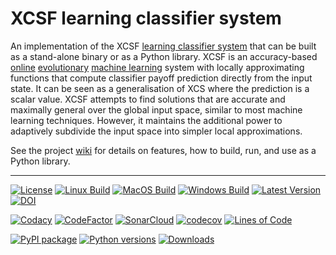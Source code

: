 # XCSF learning classifier system

An implementation of the XCSF [learning classifier system](https://en.wikipedia.org/wiki/Learning_classifier_system) that can be built as a stand-alone binary or as a Python library. XCSF is an accuracy-based [online](https://en.wikipedia.org/wiki/Online_machine_learning) [evolutionary](https://en.wikipedia.org/wiki/Evolutionary_computation) [machine learning](https://en.wikipedia.org/wiki/Machine_learning) system with locally approximating functions that compute classifier payoff prediction directly from the input state. It can be seen as a generalisation of XCS where the prediction is a scalar value. XCSF attempts to find solutions that are accurate and maximally general over the global input space, similar to most machine learning techniques. However, it maintains the additional power to adaptively subdivide the input space into simpler local approximations.

See the project [wiki](https://github.com/xcsf-dev/xcsf/wiki) for details on features, how to build, run, and use as a Python library.

*******************************************************************************

[![License](https://img.shields.io/badge/License-GPL%20v3-blue.svg?style=flat)](http://www.gnu.org/licenses/gpl-3.0)
[![Linux Build](https://img.shields.io/github/actions/workflow/status/xcsf-dev/xcsf/ubuntu_build.yml?branch=master&logo=linux&logoColor=white&style=flat&label=Ubuntu)](https://github.com/xcsf-dev/xcsf/actions?query=workflow%3A%22Ubuntu+build%22)
[![MacOS Build](https://img.shields.io/github/actions/workflow/status/xcsf-dev/xcsf/macOS_build.yml?branch=master&logo=apple&logoColor=white&style=flat&label=macOS)](https://github.com/xcsf-dev/xcsf/actions?query=workflow%3A%22macOS+build%22)
[![Windows Build](https://img.shields.io/appveyor/build/rpreen/xcsf-j6qo2?logo=windows&logoColor=white&style=flat&label=Windows)](https://ci.appveyor.com/project/rpreen/xcsf-j6qo2)
[![Latest Version](https://img.shields.io/github/v/release/xcsf-dev/xcsf?style=flat)](https://github.com/xcsf-dev/xcsf/releases)
[![DOI](https://zenodo.org/badge/28035841.svg)](https://zenodo.org/badge/latestdoi/28035841)

[![Codacy](https://img.shields.io/codacy/grade/2213b9ad4e034482bf058d4598d1618b?logo=codacy&style=flat)](https://app.codacy.com/gh/rpreen/xcsf/dashboard)
[![CodeFactor](https://img.shields.io/codefactor/grade/github/xcsf-dev/xcsf?logo=codefactor&style=flat)](https://www.codefactor.io/repository/github/xcsf-dev/xcsf)
[![SonarCloud](https://sonarcloud.io/api/project_badges/measure?project=xcsf-dev_xcsf&metric=alert_status)](https://sonarcloud.io/dashboard?id=xcsf-dev_xcsf)
[![codecov](https://codecov.io/gh/xcsf-dev/xcsf/branch/master/graph/badge.svg?token=3bfaTvmJ8d)](https://codecov.io/gh/xcsf-dev/xcsf)
[![Lines of Code](https://sonarcloud.io/api/project_badges/measure?project=xcsf-dev_xcsf&metric=ncloc)](https://sonarcloud.io/dashboard?id=xcsf-dev_xcsf)

[![PyPI package](https://img.shields.io/pypi/v/xcsf.svg)](https://pypi.org/project/xcsf)
[![Python versions](https://img.shields.io/pypi/pyversions/xcsf.svg)](https://pypi.org/project/xcsf)
[![Downloads](https://static.pepy.tech/personalized-badge/xcsf?period=month&units=international_system&left_color=black&right_color=orange&left_text=PyPI%20downloads%20per%20month)](https://pepy.tech/project/xcsf)
